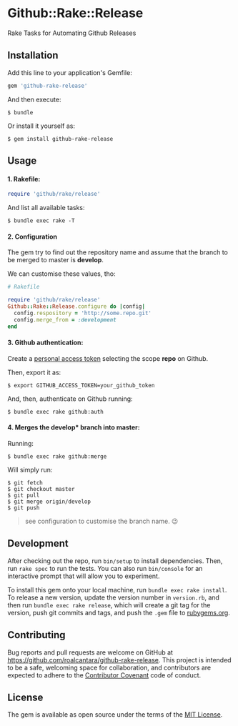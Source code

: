 # Github::Rake::Release

Rake Tasks for Automating Github Releases

## Installation

Add this line to your application's Gemfile:

```ruby
gem 'github-rake-release'
```

And then execute:

    $ bundle

Or install it yourself as:

    $ gem install github-rake-release

## Usage

#### 1. Rakefile:

```ruby
require 'github/rake/release'
```

And list all available tasks:

    $ bundle exec rake -T

#### 2. Configuration

The gem try to find out the repository name and assume that the branch to be merged to master is **develop**.

We can customise these values, tho:

```ruby
# Rakefile

require 'github/rake/release'
Github::Rake::Release.configure do |config|
  config.respository = 'http://some.repo.git'
  config.merge_from = :development
end
```

#### 3. Github authentication:

Create a [personal access token](https://help.github.com/articles/creating-a-personal-access-token-for-the-command-line/) selecting the scope **repo** on Github.

Then, export it as:

    $ export GITHUB_ACCESS_TOKEN=your_github_token

And, then, authenticate on Github running:

    $ bundle exec rake github:auth

#### 4. Merges the develop* branch into master:

Running:

    $ bundle exec rake github:merge

Will simply run:

    $ git fetch
    $ git checkout master
    $ git pull
    $ git merge origin/develop
    $ git push

> see configuration to customise the branch name. 😉

## Development

After checking out the repo, run `bin/setup` to install dependencies. Then, run `rake spec` to run the tests. You can also run `bin/console` for an interactive prompt that will allow you to experiment.

To install this gem onto your local machine, run `bundle exec rake install`. To release a new version, update the version number in `version.rb`, and then run `bundle exec rake release`, which will create a git tag for the version, push git commits and tags, and push the `.gem` file to [rubygems.org](https://rubygems.org).

## Contributing

Bug reports and pull requests are welcome on GitHub at https://github.com/roalcantara/github-rake-release. This project is intended to be a safe, welcoming space for collaboration, and contributors are expected to adhere to the [Contributor Covenant](http://contributor-covenant.org) code of conduct.

## License

The gem is available as open source under the terms of the [MIT License](http://opensource.org/licenses/MIT).
